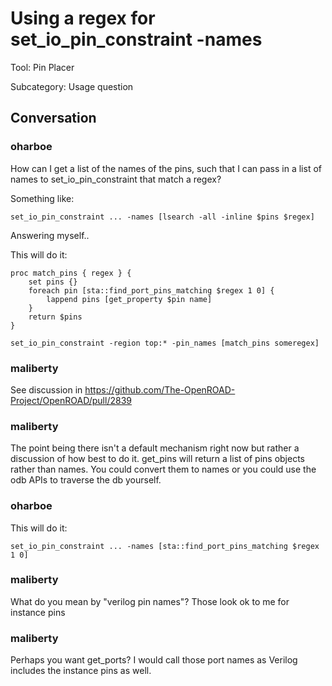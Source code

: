 # Using a regex for set_io_pin_constraint -names

Tool: Pin Placer

Subcategory: Usage question

## Conversation

### oharboe
How can I get a list of the names of the pins, such that I can pass in a list of names to set_io_pin_constraint that match a regex?

Something like:

```
set_io_pin_constraint ... -names [lsearch -all -inline $pins $regex]
```

Answering myself..

This will do it:

```
proc match_pins { regex } {
    set pins {}
    foreach pin [sta::find_port_pins_matching $regex 1 0] {
        lappend pins [get_property $pin name]
    }
    return $pins
}

set_io_pin_constraint -region top:* -pin_names [match_pins someregex]
```


### maliberty
See discussion in https://github.com/The-OpenROAD-Project/OpenROAD/pull/2839

### maliberty
The point being there isn't a default mechanism right now but rather a discussion of how best to do it.  get_pins will return a list of pins objects rather than names.  You could convert them to names or you could use the odb APIs to traverse the db yourself.

### oharboe
This will do it:

```
set_io_pin_constraint ... -names [sta::find_port_pins_matching $regex 1 0]
```



### maliberty
What do you mean by "verilog pin names"?  Those look ok to me for instance pins

### maliberty
Perhaps you want get_ports?  I would call those port names as Verilog includes the instance pins as well.

